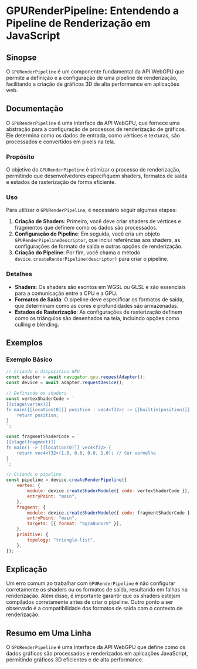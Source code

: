 <!--
Meta Description: # GPURenderPipeline: Entendendo a Pipeline de Renderização em JavaScript ## Sinopse O `GPURenderPipeline` é um componente fundamental da API WebGPU qu...
Meta Keywords: pipeline, shaders, que, gpurenderpipeline, renderização
-->

# GPURenderPipeline: Entendendo a Pipeline de Renderização em JavaScript

## Sinopse
O `GPURenderPipeline` é um componente fundamental da API WebGPU que permite a definição e a configuração de uma pipeline de renderização, facilitando a criação de gráficos 3D de alta performance em aplicações web.

## Documentação
O `GPURenderPipeline` é uma interface da API WebGPU, que fornece uma abstração para a configuração de processos de renderização de gráficos. Ele determina como os dados de entrada, como vértices e texturas, são processados e convertidos em pixels na tela.

### Propósito
O objetivo do `GPURenderPipeline` é otimizar o processo de renderização, permitindo que desenvolvedores especifiquem shaders, formatos de saída e estados de rasterização de forma eficiente.

### Uso
Para utilizar o `GPURenderPipeline`, é necessário seguir algumas etapas:
1. **Criação de Shaders**: Primeiro, você deve criar shaders de vértices e fragmentos que definem como os dados são processados.
2. **Configuração do Pipeline**: Em seguida, você cria um objeto `GPURenderPipelineDescriptor`, que inclui referências aos shaders, as configurações de formato de saída e outras opções de renderização.
3. **Criação do Pipeline**: Por fim, você chama o método `device.createRenderPipeline(descriptor)` para criar o pipeline.

### Detalhes
- **Shaders**: Os shaders são escritos em WGSL ou GLSL e são essenciais para a comunicação entre a CPU e a GPU.
- **Formatos de Saída**: O pipeline deve especificar os formatos de saída, que determinam como as cores e profundidades são armazenadas.
- **Estados de Rasterização**: As configurações de rasterização definem como os triângulos são desenhados na tela, incluindo opções como culling e blending.

## Exemplos

### Exemplo Básico
```javascript
// Criando o dispositivo GPU
const adapter = await navigator.gpu.requestAdapter();
const device = await adapter.requestDevice();

// Definindo os shaders
const vertexShaderCode = `
[[stage(vertex)]]
fn main([[location(0)]] position : vec4<f32>) -> [[builtin(position)]] vec4<f32> {
    return position;
}
`;

const fragmentShaderCode = `
[[stage(fragment)]]
fn main() -> [[location(0)]] vec4<f32> {
    return vec4<f32>(1.0, 0.0, 0.0, 1.0); // Cor vermelha
}
`;

// Criando o pipeline
const pipeline = device.createRenderPipeline({
    vertex: {
        module: device.createShaderModule({ code: vertexShaderCode }),
        entryPoint: "main",
    },
    fragment: {
        module: device.createShaderModule({ code: fragmentShaderCode }),
        entryPoint: "main",
        targets: [{ format: "bgra8unorm" }],
    },
    primitive: {
        topology: "triangle-list",
    },
});
```

## Explicação
Um erro comum ao trabalhar com `GPURenderPipeline` é não configurar corretamente os shaders ou os formatos de saída, resultando em falhas na renderização. Além disso, é importante garantir que os shaders estejam compilados corretamente antes de criar o pipeline. Outro ponto a ser observado é a compatibilidade dos formatos de saída com o contexto de renderização.

## Resumo em Uma Linha
O `GPURenderPipeline` é uma interface da API WebGPU que define como os dados gráficos são processados e renderizados em aplicações JavaScript, permitindo gráficos 3D eficientes e de alta performance.